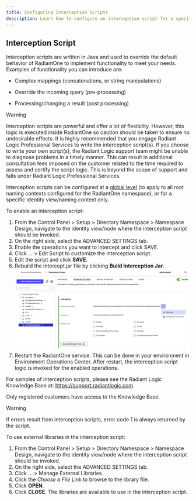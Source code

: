 ```yaml
---
title: Configuring Interception Scripts
description: Learn how to configure an interception script for a specific identity view. 
---
```


## Interception Script

Interception scripts are written in Java and used to override the default behavior of RadiantOne to implement functionality to meet your needs. Examples of functionality you can introduce are:

-	Complex mappings (concatenations, or string manipulations)

-	Override the incoming query (pre-processing)

-	Processing/changing a result (post processing)

>[!warning] 
>Interception scripts are powerful and offer a lot of flexibility. However, this logic is executed inside RadiantOne so caution should be taken to ensure no undesirable effects. It is highly recommended that you engage Radiant Logic Professional Services to write the interception script(s). If you choose to write your own script(s), the Radiant Logic support team might be unable to diagnose problems in a timely manner. This can result in additional consultation fees imposed on the customer related to the time required to assess and certify the script logic. This is beyond the scope of support and falls under Radiant Logic Professional Services.

Interception scripts can be configured at a [global level](../global-settings/global-interception) (to apply to all root naming contexts configured for the RadiantOne namespace), or for a specific identity view/naming context only. 

To enable an interception script:

1. From the Control Panel > Setup > Directory Namespace > Namespace Design, navigate to the identity view/node where the interception script should be invoked.
1. On the right side, select the ADVANCED SETTINGS tab.
1. Enable the operations you want to intercept and click SAVE.
1. Click ... > Edit Script to customize the interception script.
1. Edit the script and click **SAVE**.
1.	Rebuild the intercept.jar file by clicking **Build Interception Jar**.
  	 ![Interception Script](Media/int-script.jpg)
1.	Restart the RadiantOne service. This can be done in your environment in Environment Operations Center. After restart, the interception script logic is invoked for the enabled operations.

For samples of interception scripts, please see the Radiant Logic Knowledge Base at: https://support.radiantlogic.com

Only registered customers have access to the Knowledge Base. 

>[!warning]
>If errors result from interception scripts, error code 1 is always returned by the script. 


To use external libraries in the interception script:

1. From the Control Panel > Setup > Directory Namespace > Namespace Design, navigate to the identity view/node where the interception script should be invoked.
1. On the right side, select the ADVANCED SETTINGS tab.
1. Click ... > Manage External Libraries.
1. Click the *Choose a File* Link to browse to the library file.
1. Click **OPEN**.
1. Click **CLOSE**. The libraries are available to use in the interception script. 
